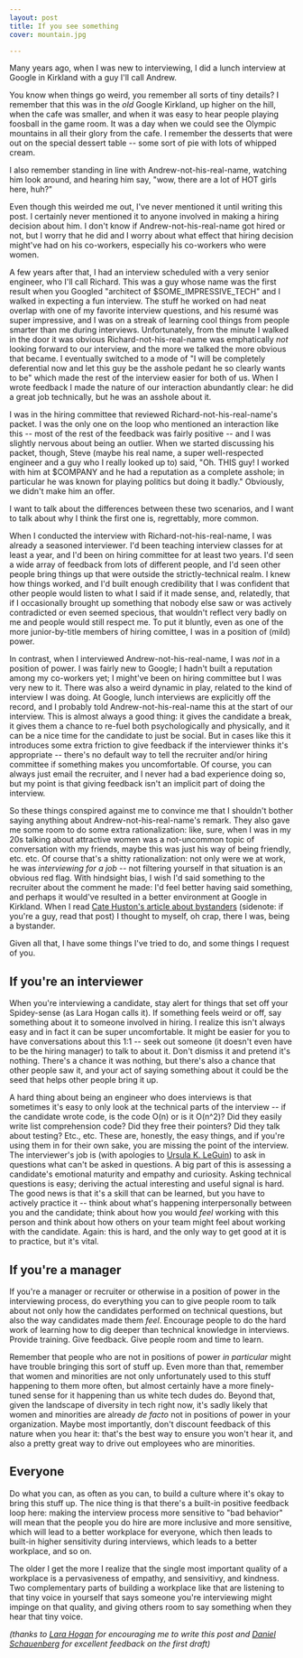 ```yaml
---
layout: post
title: If you see something
cover: mountain.jpg

---
```


Many years ago, when I was new to interviewing, I did a lunch interview at Google in Kirkland with a guy I'll call Andrew.

You know when things go weird, you remember all sorts of tiny details? I remember that this was in the *old* Google Kirkland, up higher on the hill, when the cafe was smaller, and when it was easy to hear people playing foosball in the game room. It was a day when we could see the Olympic mountains in all their glory from the cafe. I remember the desserts that were out on the special dessert table -- some sort of pie with lots of whipped cream.

I also remember standing in line with Andrew-not-his-real-name, watching him look around, and hearing him say, "wow, there are a lot of HOT girls here, huh?"

Even though this weirded me out, I've never mentioned it until writing this post. I certainly never mentioned it to anyone involved in making a hiring decision about him. I don't know if Andrew-not-his-real-name got hired or not, but I worry that he did and I worry about what effect that hiring decision might've had on his co-workers, especially his co-workers who were women.

A few years after that, I had an interview scheduled with a very senior engineer, who I'll call Richard. This was a guy whose name was the first result when you Googled "architect of $SOME_IMPRESSIVE_TECH" and I walked in expecting a fun interview. The stuff he worked on had neat overlap with one of my favorite interview questions, and his resumé was super impressive, and I was on a streak of learning cool things from people smarter than me during interviews. Unfortunately, from the minute I walked in the door it was obvious Richard-not-his-real-name was emphatically _not_ looking forward to our interview, and the more we talked the more obvious that became. I eventually switched to a mode of "I will be completely deferential now and let this guy be the asshole pedant he so clearly wants to be" which made the rest of the interview easier for both of us. When I wrote feedback I made the nature of our interaction abundantly clear: he did a great job technically, but he was an asshole about it.

I was in the hiring committee that reviewed Richard-not-his-real-name's packet. I was the only one on the loop who mentioned an interaction like this -- most of the rest of the feedback was fairly positive -- and I was slightly nervous about being an outlier. When we started discussing his packet, though, Steve (maybe his real name, a super well-respected engineer and a guy who I really looked up to) said, "Oh. THIS guy! I worked with him at $COMPANY and he had a reputation as a complete asshole; in particular he was known for playing politics but doing it badly." Obviously, we didn't make him an offer.

I want to talk about the differences between these two scenarios, and I want to talk about why I think the first one is, regrettably, more common.

When I conducted the interview with Richard-not-his-real-name, I was already a seasoned interviewer. I'd been teaching interview classes for at least a year, and I'd been on hiring committee for at least two years. I'd seen a wide array of feedback from lots of different people, and I'd seen other people bring things up that were outside the strictly-technical realm. I knew how things worked, and I'd built enough credibility that I was confident that other people would listen to what I said if it made sense, and, relatedly, that if I occasionally brought up something that nobody else saw or was actively contradicted or even seemed specious, that wouldn't reflect very badly on me and people would still respect me. To put it bluntly, even as one of the more junior-by-title members of hiring comittee, I was in a position of (mild) power.

In contrast, when I interviewed Andrew-not-his-real-name, I was _not_ in a position of power. I was fairly new to Google; I hadn't built a reputation among my co-workers yet; I might've been on hiring committee but I was very new to it. There was also a weird dynamic in play, related to the kind of interview I was doing. At Google, lunch interviews are explicitly off the record, and I probably told Andrew-not-his-real-name this at the start of our interview. This is almost always a good thing: it gives the candidate a break, it gives them a chance to re-fuel both psychologically and physically, and it can be a nice time for the candidate to just be social. But in cases like this it introduces some extra friction to give feedback if the interviewer thinks it's appropriate -- there's no default way to tell the recruiter and/or hiring committee if something makes you uncomfortable. Of course, you can always just email the recruiter, and I never had a bad experience doing so, but my point is that giving feedback isn't an implicit part of doing the interview.

So these things conspired against me to convince me that I shouldn't bother saying anything about Andrew-not-his-real-name's remark. They also gave me some room to do some extra rationalization: like, sure, when I was in my 20s talking about attractive women was a not-uncommon topic of conversation with my friends, maybe this was just his way of being friendly, etc. etc. Of course that's a shitty rationalization: not only were we at work, he was _interviewing for a job_ -- not filtering yourself in that situation is an obvious red flag. With hindsight bias, I wish I'd said something to the recruiter about the comment he made: I'd feel better having said something, and perhaps it would've resulted in a better environment at Google in Kirkland. When I read [Cate Huston's article about bystanders](http://www.catehuston.com/blog/2014/12/31/sigh/) (sidenote: if you're a guy, read that post) I thought to myself, oh crap, there I was, being a bystander.

Given all that, I have some things I've tried to do, and some things I request of you.

If you're an interviewer
---
When you're interviewing a candidate, stay alert for things that set off your Spidey-sense (as Lara Hogan calls it). If something feels weird or off, say something about it to someone involved in hiring. I realize this isn't always easy and in fact it can be super uncomfortable. It might be easier for you to have conversations about this 1:1 -- seek out someone (it doesn't even have to be the hiring manager) to talk to about it. Don't dismiss it and pretend it's nothing. There's a chance it was nothing, but there's also a chance that other people saw it, and your act of saying something about it could be the seed that helps other people bring it up. 

A hard thing about being an engineer who does interviews is that sometimes it's easy to only look at the technical parts of the interview -- if the candidate wrote code, is the code O(n) or is it O(n^2)? Did they easily write list comprehension code? Did they free their pointers? Did they talk about testing? Etc., etc. These are, honestly, the easy things, and if you're using them in for their own sake, you are missing the point of the interview. The interviewer's job is (with apologies to [Ursula K. LeGuin](http://theliterarylink.com/leguinintro.html)) to ask in questions what can't be asked in questions. A big part of this is assessing a candidate's emotional maturity and empathy and curiosity. Asking technical questions is easy; deriving the actual interesting and useful signal is hard. The good news is that it's a skill that can be learned, but you have to actively practice it -- think about what's happening interpersonally between you and the candidate; think about how you would _feel_ working with this person and think about how others on your team might feel about working with the candidate. Again: this is hard, and the only way to get good at it is to practice, but it's vital.

If you're a manager
---
If you're a manager or recruiter or otherwise in a position of power in the interviewing process, do everything you can to give people room to talk about not only how the candidates performed on technical questions, but also the way candidates made them _feel_. Encourage people to do the hard work of learning how to dig deeper than technical knowledge in interviews. Provide training. Give feedback. Give people room and time to learn.

Remember that people who are not in positions of power _in particular_ might have trouble bringing this sort of stuff up. Even more than that, remember that women and minorities are not only unfortunately used to this stuff happening to them more often, but almost certainly have a more finely-tuned sense for it happening than us white tech dudes do. Beyond that, given the landscape of diversity in tech right now, it's sadly likely that women and minorities are already _de facto_ not in positions of power in your organization. Maybe most importantly, don't discount feedback of this nature when you hear it: that's the best way to ensure you won't hear it, and also a pretty great way to drive out employees who are minorities.

Everyone
---
Do what you can, as often as you can, to build a culture where it's okay to bring this stuff up. The nice thing is that there's a built-in positive feedback loop here: making the interview process more sensitive to "bad behavior" will mean that the people you do hire are more inclusive and more sensitive, which will lead to a better workplace for everyone, which then leads to built-in higher sensitivity during interviews, which leads to a better workplace, and so on.

The older I get the more I realize that the single most important quality of a workplace is a pervasiveness of empathy, and sensivitivy, and kindness. Two complementary parts of building a workplace like that are listening to that tiny voice in yourself that says someone you're interviewing might impinge on that quality, and giving others room to say something when they hear that tiny voice.

_(thanks to [Lara Hogan](https://twitter.com/lara_hogan) for encouraging me to write this post and [Daniel Schauenberg](https://twitter.com/mrtazz) for excellent feedback on the first draft)_